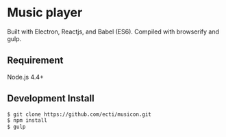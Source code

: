 # Music player

Built with Electron, Reactjs, and Babel (ES6). Compiled with browserify and gulp.

## Requirement

Node.js 4.4+

## Development Install
```sh
$ git clone https://github.com/ecti/musicon.git
$ npm install
$ gulp
```